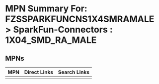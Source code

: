 



# MPN Summary For: FZSSPARKFUNCNS1X4SMRAMALE > SparkFun-Connectors : 1X04_SMD_RA_MALE

## MPNs
  

|MPN|Direct Links|Search Links|
| :--- | :--- | :--- |
||||
